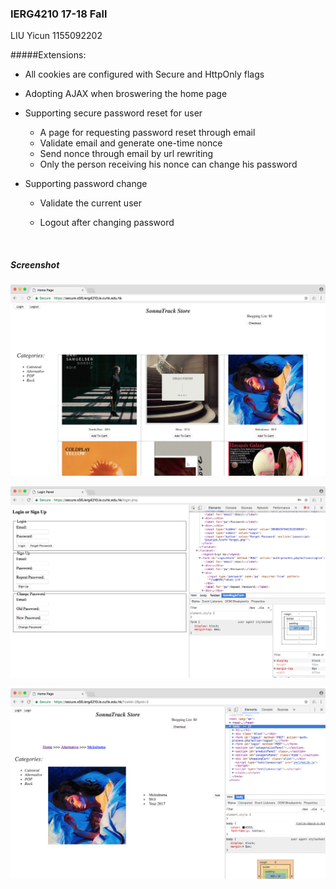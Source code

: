 ### IERG4210 17-18 Fall

LIU Yicun 1155092202



#####Extensions:

- All cookies are configured with Secure and HttpOnly flags

- Adopting AJAX when broswering the home page

- Supporting secure password reset for user

  - A page for requesting password reset through email
  - Validate email and generate one-time nonce
  - Send nonce through email by url rewriting
  - Only the person receiving his nonce can change his password

- Supporting password change

  - Validate the current user

  - Logout after changing password

    ​

##### Screenshot

![1](screenshot/1.png)

![2](screenshot/2.png)

![3](screenshot/3.png)

